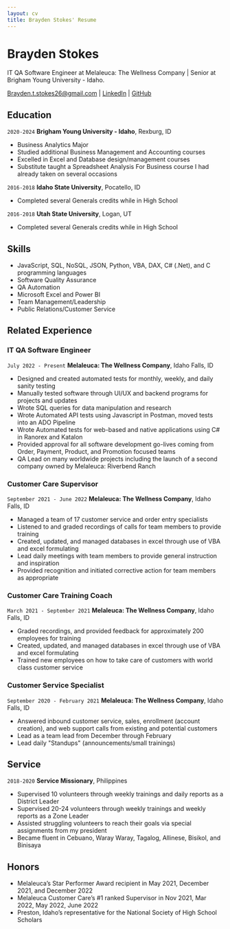 ```yaml
---
layout: cv
title: Brayden Stokes' Resume
---
```

# Brayden Stokes
IT QA Software Engineer at Melaleuca: The Wellness Company | Senior at Brigham Young University - Idaho.

<div id="webaddress">
<a href="brayden.t.stokes26@gmail.com">Brayden.t.stokes26@gmail.com</a>
| <a href="https://www.linkedin.com/in/brayden-t-stokes/">LinkedIn</a>
| <a href="https://github.com/Bstokes26">GitHub</a>
</div>

<!-- https://www.monique.tech/the-art-of-markdown -->

## Education

`2020-2024`
__Brigham Young University - Idaho__, Rexburg, ID

- Business Analytics Major
- Studied additional Business Management and Accounting courses
- Excelled in Excel and Database design/management courses
- Substitute taught a Spreadsheet Analysis For Business course I had already taken on several occasions

`2016-2018`
__Idaho State University__, Pocatello, ID

- Completed several Generals credits while in High School

`2016-2018`
__Utah State University__, Logan, UT

- Completed several Generals credits while in High School


## Skills

- JavaScript, SQL, NoSQL, JSON, Python, VBA, DAX, C# (.Net), and C programming languages
- Software Quality Assurance
- QA Automation
- Microsoft Excel and Power BI
- Team Management/Leadership
- Public Relations/Customer Service


## Related Experience


### IT QA Software Engineer
`July 2022 - Present`
__Melaleuca: The Wellness Company__, Idaho Falls, ID

- Designed and created automated tests for monthly, weekly, and daily sanity testing
- Manually tested software through UI/UX and backend programs for projects and updates
- Wrote SQL queries for data manipulation and research
- Wrote Automated API tests using Javascript in Postman, moved tests into an ADO Pipeline
- Wrote Automated tests for web-based and native applications using C# in Ranorex and Katalon
- Provided approval for all software development go-lives coming from Order, Payment, Product, and Promotion focused teams
- QA Lead on many worldwide projects including the launch of a second company owned by Melaleuca: Riverbend Ranch


### Customer Care Supervisor
`September 2021 - June 2022`
__Melaleuca: The Wellness Company__, Idaho Falls, ID

- Managed a team of 17 customer service and order entry specialists
- Listened to and graded recordings of calls for team members to provide training
- Created, updated, and managed databases in excel through use of VBA and excel formulating
- Lead daily meetings with team members to provide general instruction and inspiration
- Provided recognition and initiated corrective action for team members as appropriate


### Customer Care Training Coach
`March 2021 - September 2021`
__Melaleuca: The Wellness Company__, Idaho Falls, ID

- Graded recordings, and provided feedback for approximately 200 employees for training
- Created, updated, and managed databases in excel through use of VBA and excel formulating
- Trained new employees on how to take care of customers with world class customer service


### Customer Service Specialist
`September 2020 - February 2021`
__Melaleuca: The Wellness Company__, Idaho Falls, ID

- Answered inbound customer service, sales, enrollment (account creation), and web support calls from existing and potential customers
- Lead as a team lead from December through February
- Lead daily "Standups" (announcements/small trainings)


## Service

`2018-2020`
__Service Missionary__, Philippines

- Supervised 10 volunteers through weekly trainings and daily reports as a District Leader
- Supervised 20-24 volunteers through weekly trainings and weekly reports as a Zone Leader
- Assisted struggling volunteers to reach their goals via special assignments from my president
- Became fluent in Cebuano, Waray Waray, Tagalog, Allinese, Bisikol, and Binisaya


## Honors
- Melaleuca’s Star Performer Award recipient in May 2021, December 2021, and December 2022
- Melaleuca Customer Care’s #1 ranked Supervisor in Nov 2021, Mar 2022, May 2022, June 2022
- Preston, Idaho’s representative for the National Society of High School Scholars


<!-- ### Footer

Last updated: May 2013 -->